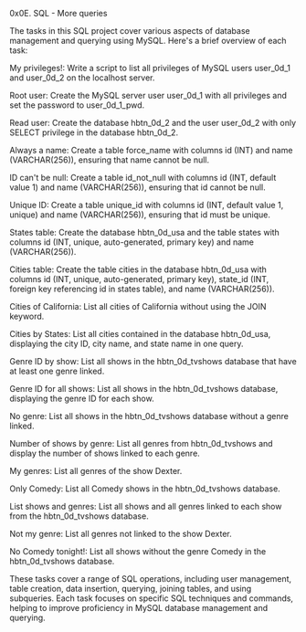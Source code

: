 0x0E. SQL - More queries

The tasks in this SQL project cover various aspects of database management and querying using MySQL. Here's a brief overview of each task:

My privileges!: Write a script to list all privileges of MySQL users user_0d_1 and user_0d_2 on the localhost server.

Root user: Create the MySQL server user user_0d_1 with all privileges and set the password to user_0d_1_pwd.

Read user: Create the database hbtn_0d_2 and the user user_0d_2 with only SELECT privilege in the database hbtn_0d_2.

Always a name: Create a table force_name with columns id (INT) and name (VARCHAR(256)), ensuring that name cannot be null.

ID can't be null: Create a table id_not_null with columns id (INT, default value 1) and name (VARCHAR(256)), ensuring that id cannot be null.

Unique ID: Create a table unique_id with columns id (INT, default value 1, unique) and name (VARCHAR(256)), ensuring that id must be unique.

States table: Create the database hbtn_0d_usa and the table states with columns id (INT, unique, auto-generated, primary key) and name (VARCHAR(256)).

Cities table: Create the table cities in the database hbtn_0d_usa with columns id (INT, unique, auto-generated, primary key), state_id (INT, foreign key referencing id in states table), and name (VARCHAR(256)).

Cities of California: List all cities of California without using the JOIN keyword.

Cities by States: List all cities contained in the database hbtn_0d_usa, displaying the city ID, city name, and state name in one query.

Genre ID by show: List all shows in the hbtn_0d_tvshows database that have at least one genre linked.

Genre ID for all shows: List all shows in the hbtn_0d_tvshows database, displaying the genre ID for each show.

No genre: List all shows in the hbtn_0d_tvshows database without a genre linked.

Number of shows by genre: List all genres from hbtn_0d_tvshows and display the number of shows linked to each genre.

My genres: List all genres of the show Dexter.

Only Comedy: List all Comedy shows in the hbtn_0d_tvshows database.

List shows and genres: List all shows and all genres linked to each show from the hbtn_0d_tvshows database.

Not my genre: List all genres not linked to the show Dexter.

No Comedy tonight!: List all shows without the genre Comedy in the hbtn_0d_tvshows database.

These tasks cover a range of SQL operations, including user management, table creation, data insertion, querying, joining tables, and using subqueries. Each task focuses on specific SQL techniques and commands, helping to improve proficiency in MySQL database management and querying.
